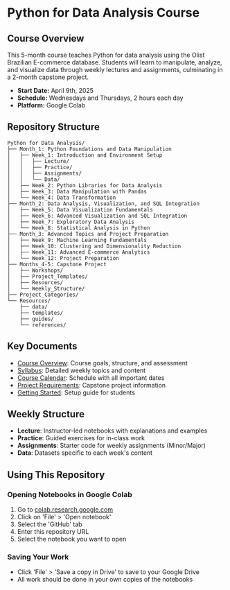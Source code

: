 # Python for Data Analysis Course

## Course Overview
This 5-month course teaches Python for data analysis using the Olist Brazilian E-commerce database. Students will learn to manipulate, analyze, and visualize data through weekly lectures and assignments, culminating in a 2-month capstone project.

- **Start Date:** April 9th, 2025
- **Schedule:** Wednesdays and Thursdays, 2 hours each day
- **Platform:** Google Colab

## Repository Structure

```
Python for Data Analysis/
├── Month_1: Python Foundations and Data Manipulation
│   ├── Week_1: Introduction and Environment Setup
│   │   ├── Lecture/
│   │   ├── Practice/
│   │   ├── Assignments/
│   │   └── Data/
│   ├── Week_2: Python Libraries for Data Analysis
│   ├── Week_3: Data Manipulation with Pandas
│   └── Week_4: Data Transformation
├── Month_2: Data Analysis, Visualization, and SQL Integration
│   ├── Week_5: Data Visualization Fundamentals
│   ├── Week_6: Advanced Visualization and SQL Integration
│   ├── Week_7: Exploratory Data Analysis
│   └── Week_8: Statistical Analysis in Python
├── Month_3: Advanced Topics and Project Preparation
│   ├── Week_9: Machine Learning Fundamentals
│   ├── Week_10: Clustering and Dimensionality Reduction
│   ├── Week_11: Advanced E-commerce Analytics
│   └── Week_12: Project Preparation
├── Months_4-5: Capstone Project
│   ├── Workshops/
│   ├── Project_Templates/
│   ├── Resources/
│   └── Weekly_Structure/
├── Project_Categories/
└── Resources/
    ├── data/
    ├── templates/
    ├── guides/
    └── references/
```

## Key Documents
- [Course Overview](course_overview.md): Course goals, structure, and assessment
- [Syllabus](Syllabus.md): Detailed weekly topics and content
- [Course Calendar](course_calendar.md): Schedule with all important dates
- [Project Requirements](Project/project_requirements.md): Capstone project information
- [Getting Started](getting_started.md): Setup guide for students

## Weekly Structure
- **Lecture**: Instructor-led notebooks with explanations and examples
- **Practice**: Guided exercises for in-class work
- **Assignments**: Starter code for weekly assignments (Minor/Major)
- **Data**: Datasets specific to each week's content

## Using This Repository

### Opening Notebooks in Google Colab
1. Go to [colab.research.google.com](https://colab.research.google.com/)
2. Click on 'File' > 'Open notebook'
3. Select the 'GitHub' tab
4. Enter this repository URL
5. Select the notebook you want to open

### Saving Your Work
- Click 'File' > 'Save a copy in Drive' to save to your Google Drive
- All work should be done in your own copies of the notebooks